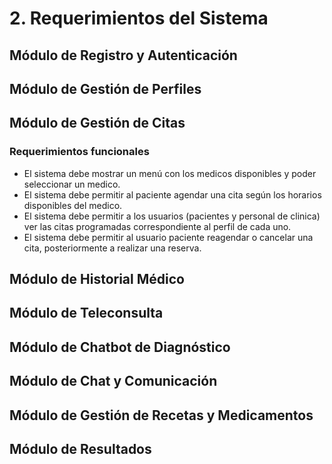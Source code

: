 # 2. Requerimientos del Sistema

## Módulo de Registro y Autenticación

## Módulo de Gestión de Perfiles

## Módulo de Gestión de Citas
### Requerimientos funcionales
- El sistema debe mostrar un menú con los medicos disponibles y poder seleccionar un medico.
- El sistema debe permitir al paciente agendar una cita según los horarios disponibles del medico.
- El sistema debe permitir a los usuarios (pacientes y personal de clinica) ver las citas programadas correspondiente al perfil de cada uno.
- El sistema debe permitir al usuario paciente reagendar o cancelar una cita, posteriormente a realizar una reserva.

### 
## Módulo de Historial Médico

## Módulo de Teleconsulta

## Módulo de Chatbot de Diagnóstico

## Módulo de Chat y Comunicación

## Módulo de Gestión de Recetas y Medicamentos

## Módulo de Resultados
